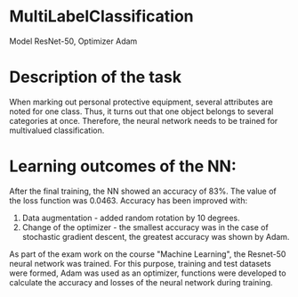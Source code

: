 # MultiLabelClassification
  Model ResNet-50, Optimizer Adam
  
#  Description of the task
  When marking out personal protective equipment, several attributes are noted for one class. Thus, it turns out that one object belongs to several categories at once. Therefore,  the neural network needs to be trained for multivalued classification.

#  Learning outcomes of the NN:
  After the final training, the NN showed an accuracy of 83%. The value of the loss function was 0.0463. Accuracy has been improved with:
  1. Data augmentation - added random rotation by 10 degrees.
  2. Change of the optimizer - the smallest accuracy was in the case of stochastic gradient descent, the greatest accuracy was shown by Adam.

  As part of the exam work on the course "Machine Learning", the Resnet-50 neural network was trained. For this purpose, training and test datasets were formed, Adam was used as an optimizer, functions were developed to calculate the accuracy and losses of the neural network during training.
